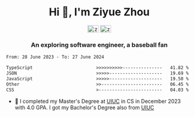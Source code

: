 <h1 align="center">Hi 👋, I'm Ziyue Zhou</h1>

<p align="center">
<a href="https://linkedin.com/in/ziyue5" target="blank"><img align="center" src="https://raw.githubusercontent.com/rahuldkjain/github-profile-readme-generator/master/src/images/icons/Social/linked-in-alt.svg" alt="ziyue-zhou-a992ba184" height="20" width="30" /></a>
<a href="https://github.com/ziyue5" target="blank"><img align="center" src="https://raw.githubusercontent.com/rahuldkjain/github-profile-readme-generator/master/src/images/icons/Social/github.svg" alt="ziyue5" height="20" width="30" /></a>
</p>
<h3 align="center">An exploring software engineer, a baseball fan</h3>

<!--START_SECTION:waka-->

```txt
From: 28 June 2023 - To: 27 June 2024

TypeScript                        >>>>>>>>>>---------------   41.82 %
JSON                              >>>>>--------------------   19.69 %
JavaScript                        >>>>>--------------------   19.50 %
Other                             >>-----------------------   06.45 %
CSS                               >------------------------   04.03 %
```

<!--END_SECTION:waka-->

- 🎉 I completed my Master's Degree at [UIUC](https://illinois.edu/) in CS in December 2023 with 4.0 GPA. I got my Bachelor's Degree also from [UIUC](https://illinois.edu/)

